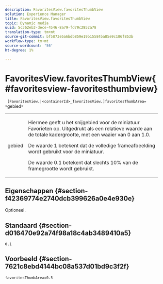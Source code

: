 ```yaml
---
description: FavoritesView.favoritesThumbView
solution: Experience Manager
title: FavoritesView.favoritesThumbView
topic: Dynamic media
uuid: 5c362eb3-dece-4546-8a79-fd79c2852a78
translation-type: tm+mt
source-git-commit: bf5873e5a6bdb859e19b15584ba85e9c106f853b
workflow-type: tm+mt
source-wordcount: '56'
ht-degree: 1%

---
```



# FavoritesView.favoritesThumbView{#favoritesview-favoritesthumbview}

` [FavoritesView.|<containerId>_favoritesView.]favoritesThumbArea= *`gebied`*`

<table id="table_2B109D2F91E64B5382B31921C3780FA5"> 
 <tbody> 
  <tr> 
   <td colname="col1"> <p><span class="codeph"><span class="varname"> gebied</span></span> </p> </td> 
   <td colname="col2"> <p> Hiermee geeft u het snijgebied voor de miniatuur Favorieten op. Uitgedrukt als een relatieve waarde aan de totale kadergrootte, met een waaier van <span class="codeph"> 0</span> aan <span class="codeph"> 1.0</span>. </p> <p>De waarde <span class="codeph"> 1</span> betekent dat de volledige frameafbeelding wordt gebruikt voor de miniatuur. </p> <p>De waarde <span class="codeph"> 0.1</span> betekent dat slechts 10% van de framegrootte wordt gebruikt. </p> </td> 
  </tr> 
 </tbody> 
</table>

## Eigenschappen {#section-f42369774e2740dcb399626a0e4e930e}

Optioneel.

## Standaard {#section-d016470e92a74f98a18c4ab3489410a5}

`0.1`

## Voorbeeld {#section-7621c8ebd4144bc08a537d01bd9c3f2f}

`favoritesThumbArea=0.5`
